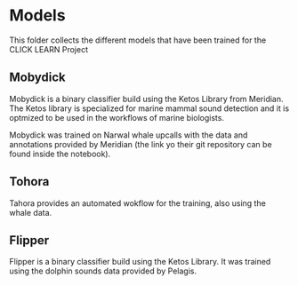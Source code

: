 # Models

This folder collects the different models that have been trained for the CLICK LEARN Project

## Mobydick

Mobydick is a binary classifier build using the Ketos Library from Meridian. The Ketos library is specialized for marine mammal sound detection and it is optmized to be used in the workflows of marine biologists. 

Mobydick was trained on Narwal whale upcalls with the data and annotations provided by Meridian (the link yo their git repository can be found inside the notebook).

## Tohora

Tahora provides an automated wokflow for the training, also using the whale data. 

## Flipper

Flipper is a binary classifier build using the Ketos Library. It was trained using the dolphin sounds data provided by Pelagis. 
